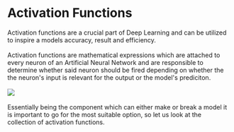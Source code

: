 # Activation Functions
Activation functions are a crucial part of Deep Learning and can be utilized to inspire a models accuracy, result and efficiency. <br><br>
Activation functions are mathematical expressions which are attached to every neuron of an Artificial Neural Network and are responsible to determine whether said neuron should be fired depending on whether the the neuron's input is relevant for the output or the model's prediciton.<br><br>
<img src="https://miro.medium.com/fit/c/1838/551/1*pVAK4JVYrft7yRjd1K9XIg.png"><br><br>
Essentially being the component which can either make or break a model it is important to go for the most suitable option, so let us look at the collection of activation functions.